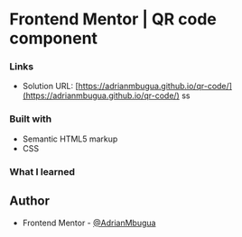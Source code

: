 # Frontend Mentor | QR code component

### Links

- Solution URL: [https://adrianmbugua.github.io/qr-code/](https://adrianmbugua.github.io/qr-code/)
ss

### Built with

- Semantic HTML5 markup
- CSS



### What I learned




## Author


- Frontend Mentor - [@AdrianMbugua](https://www.frontendmentor.io/profile/Adrianmbugua)


